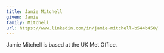 ```yaml
---
title: Jamie Mitchell
given: Jamie
family: Mitchell
url: https://www.linkedin.com/in/jamie-mitchell-b544b450/
---
```


Jamie Mitchell is based at the UK Met Office.
